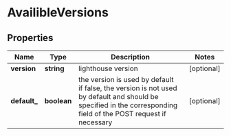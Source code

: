 # AvailibleVersions

## Properties

| Name | Type | Description | Notes |
|------------ | ------------- | ------------- | -------------|
**version** | **string** | lighthouse version |[optional]|
**default_** | **boolean** | the version is used by default<br>if false, the version is not used by default and should be specified in the corresponding field of the POST request if necessary |[optional]|